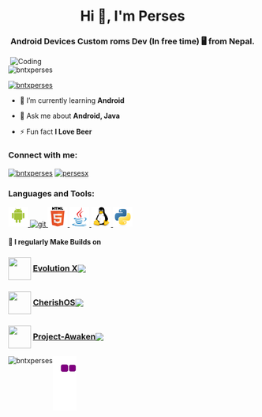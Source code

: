 <h1 align="center">Hi 👋, I'm Perses</h1>
<h3 align="center">Android Devices Custom roms Dev (In free time) 🖥️ from Nepal.</h3>
<img align="right" alt="Coding" width="500" src="https://acegif.com/wp-content/uploads/gif/beer-67.gif">


<p align="left"> <img src="https://komarev.com/ghpvc/?username=bntxperses&label=Profile%20views&color=0e75b6&style=flat" alt="bntxperses" /> </p>

<p align="left"> <a href="https://twitter.com/bntxperses" target="blank"><img src="https://img.shields.io/twitter/follow/bntxperses?logo=twitter&style=for-the-badge" alt="bntxperses" /></a> </p>

- 🌱 I’m currently learning **Android**

- 💬 Ask me about **Android, Java**

- ⚡ Fun fact **I Love Beer**

<h3 align="left">Connect with me:</h3>
<p align="left">
<a href="https://twitter.com/bntxperses" target="blank"><img align="center" src="https://raw.githubusercontent.com/rahuldkjain/github-profile-readme-generator/master/src/images/icons/Social/twitter.svg" alt="bntxperses" height="30" width="40" /></a>
<a href="https://instagram.com/persesx" target="blank"><img align="center" src="https://raw.githubusercontent.com/rahuldkjain/github-profile-readme-generator/master/src/images/icons/Social/instagram.svg" alt="persesx" height="30" width="40" /></a>
</p>

<h3 align="left">Languages and Tools:</h3>
<p align="left"> <a href="https://developer.android.com" target="_blank" rel="noreferrer"> <img src="https://raw.githubusercontent.com/devicons/devicon/master/icons/android/android-original-wordmark.svg" alt="android" width="40" height="40"/> </a> <a href="https://git-scm.com/" target="_blank" rel="noreferrer"> <img src="https://www.vectorlogo.zone/logos/git-scm/git-scm-icon.svg" alt="git" width="40" height="40"/> </a> <a href="https://www.w3.org/html/" target="_blank" rel="noreferrer"> <img src="https://raw.githubusercontent.com/devicons/devicon/master/icons/html5/html5-original-wordmark.svg" alt="html5" width="40" height="40"/> </a> <a href="https://www.java.com" target="_blank" rel="noreferrer"> <img src="https://raw.githubusercontent.com/devicons/devicon/master/icons/java/java-original.svg" alt="java" width="40" height="40"/> </a> <a href="https://www.linux.org/" target="_blank" rel="noreferrer"> <img src="https://raw.githubusercontent.com/devicons/devicon/master/icons/linux/linux-original.svg" alt="linux" width="40" height="40"/> </a> <a href="https://www.python.org" target="_blank" rel="noreferrer"> <img src="https://raw.githubusercontent.com/devicons/devicon/master/icons/python/python-original.svg" alt="python" width="40" height="40"/> </a> </p>

<h4 align ="left">📝 I regularly Make Builds on</h4>
<p align="center"><h3 align="left"><img align="center" src="https://avatars.githubusercontent.com/u/66854612?s=200&v=4" style="width:46px;height:46px;">
<a href="https://github.com/Evolution-X">Evolution X<img align="center" src= style="width:46px;height:46px;"></p></h3></a>

<p align="center"><h3 align="left"><img align="center" src="https://avatars.githubusercontent.com/u/63174434?s=200&v=4" style="width:46px;height:46px;">
<a href="https://github.com/CherishOS">CherishOS<img align="center" src= style="width:46px;height:46px;"></p></h3></a>

<p align="center"><h3 align="left"><img align="center" src="https://avatars.githubusercontent.com/u/68725628?s=200&v=4" style="width:46px;height:46px;">
<a href="https://github.com/Project-Awaken">Project-Awaken<img align="center" src= style="width:46px;height:46px;"></p></h3></a>



<p><img align="left" src="https://github-readme-stats.vercel.app/api/top-langs?username=bntxperses&show_icons=true&locale=en&layout=compact" alt="bntxperses" /></p>


                                      
                                      
                                      
                                      
![snake gif](https://github.com/bntxperses/bntxperses/blob/output/github-contribution-grid-snake.gif)
